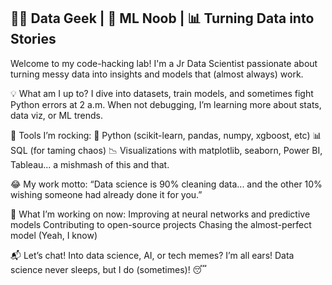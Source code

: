 ## 👨‍💻 Data Geek | 🧠 ML Noob | 📊 Turning Data into Stories

Welcome to my code-hacking lab! I'm a Jr Data Scientist passionate about turning messy data into insights and models that (almost always) work.

💡 What am I up to?
I dive into datasets, train models, and sometimes fight Python errors at 2 a.m. When not debugging, I’m learning more about stats, data viz, or ML trends.

🔧 Tools I’m rocking:
🐍 Python (scikit-learn, pandas, numpy, xgboost, etc)
📊 SQL (for taming chaos)
📉 Visualizations with matplotlib, seaborn, Power BI, Tableau... a mishmash of this and that.

😂 My work motto:
“Data science is 90% cleaning data... and the other 10% wishing someone had already done it for you.”

🚀 What I’m working on now:
Improving at neural networks and predictive models
Contributing to open-source projects
Chasing the almost-perfect model (Yeah, I know)

📬 Let’s chat! Into data science, AI, or tech memes? I’m all ears!
Data science never sleeps, but I do (sometimes)! 😴

